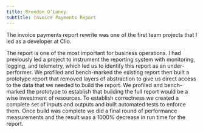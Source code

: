 ```yaml
---
title: Brendon O’Laney
subtitle: Invoice Payments Report
---
```


The invoice payments report rewrite was one of the first team projects that I
led as a developer at Clio.

The report is one of the most important for business operations. I had
previously led a project to instrument the reporting system with monitoring,
logging, and telemetry, which led us to identify this report as an
under-performer. We profiled and bench-marked the existing report then built a
prototype report that removed layers of abstraction to give us direct access to
the data that we needed to build the report. We profiled and bench-marked the
prototype to establish that building the full report would be a wise investment
of resources. To establish correctness we created a complete set of inputs and
outputs and built automated tests to enforce them. Once build was complete we
did a final round of performance measurements and the result was a 1000%
decrease in run time for the report.
